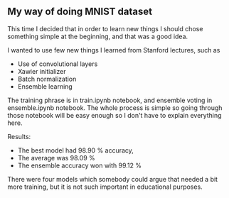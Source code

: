 ## My way of doing MNIST dataset

This time I decided that in order to learn new things I should chose something simple at the beginning, and that was a good idea.

I wanted to use few new things I learned from Stanford lectures, such as
- Use of convolutional layers
- Xawier initializer
- Batch normalization
- Ensemble learning

The training phrase is in train.ipynb notebook, and ensemble voting in ensemble.ipynb notebook. The whole process is simple so going through those notebook will be easy enough so I don't have to explain everything here.

Results:
- The best model had 98.90 % accuracy,
- The average was 98.09 %
- The ensemble accuracy won with 99.12 %

There were four models which somebody could argue that needed a bit more training, but it is not such important in educational purposes.
